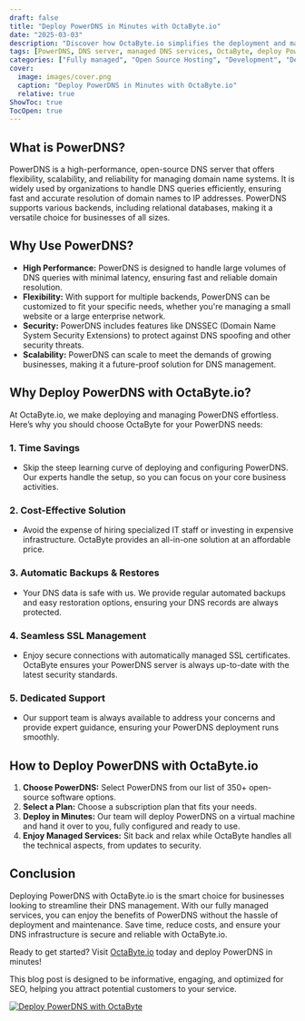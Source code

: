 ```yaml
---
draft: false
title: "Deploy PowerDNS in Minutes with OctaByte.io"
date: "2025-03-03"
description: "Discover how OctaByte.io simplifies the deployment and management of PowerDNS, a powerful and flexible DNS server. Save time, reduce costs, and enjoy seamless DNS management with OctaByte's fully managed services."
tags: [PowerDNS, DNS server, managed DNS services, OctaByte, deploy PowerDNS, DNS management, open-source DNS, managed hosting, DNS security, automated backups, SSL management, IT infrastructure, cost-effective DNS, DNS support]
categories: ["Fully managed", "Open Source Hosting", "Development", "Dev Ops", "PowerDNS"]
cover:
  image: images/cover.png
  caption: "Deploy PowerDNS in Minutes with OctaByte.io"
  relative: true
ShowToc: true
TocOpen: true
---
```



## What is PowerDNS?

PowerDNS is a high-performance, open-source DNS server that offers flexibility, scalability, and reliability for managing domain name systems. It is widely used by organizations to handle DNS queries efficiently, ensuring fast and accurate resolution of domain names to IP addresses. PowerDNS supports various backends, including relational databases, making it a versatile choice for businesses of all sizes.

## Why Use PowerDNS?

- **High Performance:** PowerDNS is designed to handle large volumes of DNS queries with minimal latency, ensuring fast and reliable domain resolution.
- **Flexibility:** With support for multiple backends, PowerDNS can be customized to fit your specific needs, whether you're managing a small website or a large enterprise network.
- **Security:** PowerDNS includes features like DNSSEC (Domain Name System Security Extensions) to protect against DNS spoofing and other security threats.
- **Scalability:** PowerDNS can scale to meet the demands of growing businesses, making it a future-proof solution for DNS management.

## Why Deploy PowerDNS with OctaByte.io?

At OctaByte.io, we make deploying and managing PowerDNS effortless. Here’s why you should choose OctaByte for your PowerDNS needs:

### 1. **Time Savings**
   - Skip the steep learning curve of deploying and configuring PowerDNS. Our experts handle the setup, so you can focus on your core business activities.

### 2. **Cost-Effective Solution**
   - Avoid the expense of hiring specialized IT staff or investing in expensive infrastructure. OctaByte provides an all-in-one solution at an affordable price.

### 3. **Automatic Backups & Restores**
   - Your DNS data is safe with us. We provide regular automated backups and easy restoration options, ensuring your DNS records are always protected.

### 4. **Seamless SSL Management**
   - Enjoy secure connections with automatically managed SSL certificates. OctaByte ensures your PowerDNS server is always up-to-date with the latest security standards.

### 5. **Dedicated Support**
   - Our support team is always available to address your concerns and provide expert guidance, ensuring your PowerDNS deployment runs smoothly.

## How to Deploy PowerDNS with OctaByte.io

1. **Choose PowerDNS:** Select PowerDNS from our list of 350+ open-source software options.
2. **Select a Plan:** Choose a subscription plan that fits your needs.
3. **Deploy in Minutes:** Our team will deploy PowerDNS on a virtual machine and hand it over to you, fully configured and ready to use.
4. **Enjoy Managed Services:** Sit back and relax while OctaByte handles all the technical aspects, from updates to security.

## Conclusion

Deploying PowerDNS with OctaByte.io is the smart choice for businesses looking to streamline their DNS management. With our fully managed services, you can enjoy the benefits of PowerDNS without the hassle of deployment and maintenance. Save time, reduce costs, and ensure your DNS infrastructure is secure and reliable with OctaByte.io.

Ready to get started? Visit [OctaByte.io](https://octabyte.io) today and deploy PowerDNS in minutes!
 

This blog post is designed to be informative, engaging, and optimized for SEO, helping you attract potential customers to your service.

[![Deploy PowerDNS with OctaByte](/images/deploy-on-octabyte.png)](https://octabyte.io/fully-managed-open-source-services/development/dev-ops/powerdns)